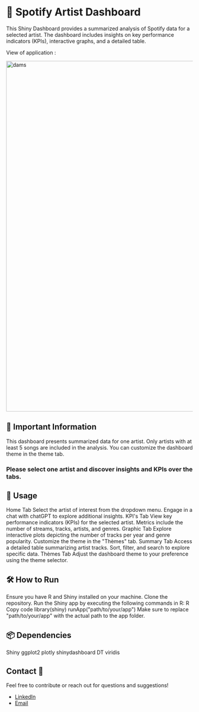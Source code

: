 # 🎵 Spotify Artist Dashboard
This Shiny Dashboard provides a summarized analysis of Spotify data for a selected artist. The dashboard includes insights on key performance indicators (KPIs), interactive graphs, and a detailed table.

View of application : 

<img width="947" alt="dams" src="https://github.com/DamienL31/ProjetR/assets/152622955/875a5322-a91b-4a0f-a447-e62de3074aca">


## 📌 Important Information
This dashboard presents summarized data for one artist. Only artists with at least 5 songs are included in the analysis. You can customize the dashboard theme in the theme tab.
### Please select one artist and discover insights and KPIs over the tabs.

## 🚀 Usage
Home Tab
Select the artist of interest from the dropdown menu.
Engage in a chat with chatGPT to explore additional insights.
KPI's Tab
View key performance indicators (KPIs) for the selected artist.
Metrics include the number of streams, tracks, artists, and genres.
Graphic Tab
Explore interactive plots depicting the number of tracks per year and genre popularity.
Customize the theme in the "Thèmes" tab.
Summary Tab
Access a detailed table summarizing artist tracks.
Sort, filter, and search to explore specific data.
Thèmes Tab
Adjust the dashboard theme to your preference using the theme selector.

## 🛠️ How to Run
Ensure you have R and Shiny installed on your machine.
Clone the repository.
Run the Shiny app by executing the following commands in R:
R
Copy code
library(shiny)
runApp("path/to/your/app")
Make sure to replace "path/to/your/app" with the actual path to the app folder.

## 📦 Dependencies
Shiny
ggplot2
plotly
shinydashboard
DT
viridis

## Contact 🌟
Feel free to contribute or reach out for questions and suggestions!

- [LinkedIn](https://www.linkedin.com/in/damienlauger/) 
- [Email](damien.lauger.edu@groupe-gema.com)

